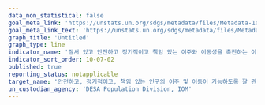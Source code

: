 ```yaml
---
data_non_statistical: false
goal_meta_link: 'https://unstats.un.org/sdgs/metadata/files/Metadata-10-07-02.pdf'
goal_meta_link_text: 'https://unstats.un.org/sdgs/metadata/files/Metadata-10-07-02.pdf'
graph_title: 'Untitled'
graph_type: line
indicator_name: '질서 있고 안전하고 정기적이고 책임 있는 이주와 이동성을 촉진하는 이주정책을 갖춘 국가의 수'
indicator_sort_order: 10-07-02
published: true
reporting_status: notapplicable
target_name: '안전하고, 정기적이고, 책임 있는 인구의 이주 및 이동이 가능하도록 잘 관리된 이민정책 수립 및 이행'
un_custodian_agency: 'DESA Population Division, IOM'
---
```

